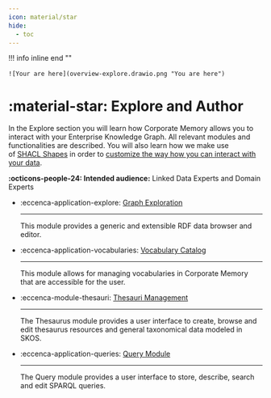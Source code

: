 ```yaml
---
icon: material/star
hide:
  - toc
---
```


!!! info inline end ""

    ![Your are here](overview-explore.drawio.png "You are here")

# :material-star: Explore and Author

In the Explore section you will learn how Corporate Memory allows you to interact with your Enterprise Knowledge Graph.
All relevant modules and functionalities are described.
You will also learn how we make use of [SHACL Shapes](https://www.w3.org/TR/shacl/) in order to [customize the way how you can interact with your data](./graph-exploration/building-a-customized-user-interface/index.md).

**:octicons-people-24: Intended audience:** Linked Data Experts and Domain Experts

<div class="grid cards" markdown>

-   :eccenca-application-explore: [Graph Exploration](graph-exploration/index.md)

    ---

    This module provides a generic and extensible RDF data browser and editor.

-   :eccenca-application-vocabularies: [Vocabulary Catalog](vocabulary-catalog/index.md)

    ---

    This module allows for managing vocabularies in Corporate Memory that are accessible for the user.

-   :eccenca-module-thesauri: [Thesauri Management](thesauri-management/index.md)

    ---

    The Thesaurus module provides a user interface to create, browse and edit thesaurus resources and general taxonomical data modeled in SKOS.

-   :eccenca-application-queries: [Query Module](query-module/index.md)

    ---

    The Query module provides a user interface to store, describe, search and edit SPARQL queries.

</div>

